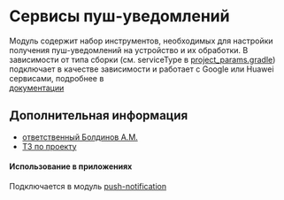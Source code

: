 # Сервисы пуш-уведомлений

Модуль содержит набор инструментов, необходимых для настройки получения пуш-уведомлений на устройство и их обработки.
В зависимости от типа сборки (см. serviceType в [project_params.gradle](../gradle_configs/project_params.gradle))  
подключает в качестве зависимости и работает с Google или Huawei сервисами, подробнее в  
[документации](https://wi.sbis.ru/doc/notification_service/push-notifications/module-connection/)

## Дополнительная информация

- [ответственный Болдинов А.М.](https://online.sbis.ru/person/24f28dc0-4a33-4cb9-9c87-8be072ea0e0c)
- [ТЗ по проекту](https://online.sbis.ru/shared/disk/de904189-527a-4b65-a71a-89b41e994b5f)

#### Использование в приложениях
Подключается в модуль [push-notification](../push-notification)
